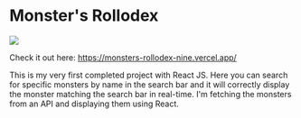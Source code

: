 # Monster's Rollodex

![](monsters_sample.gif)

Check it out here: https://monsters-rollodex-nine.vercel.app/

This is my very first completed project with React JS. Here you can search for specific monsters by name in the search bar and it will correctly display the monster 
matching the search bar in real-time. I'm fetching the monsters from an API and displaying them using React.
